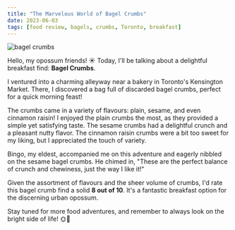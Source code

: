 ```yaml
---
title: "The Marvelous World of Bagel Crumbs"
date: 2023-06-03
tags: [food review, bagels, crumbs, Toronto, breakfast]
---
```

<img src="{{ '/images/bagel.png' | url }}" alt="bagel crumbs">

Hello, my opossum friends! ☀️ Today, I'll be talking about a delightful breakfast find: **Bagel Crumbs**.

I ventured into a charming alleyway near a bakery in Toronto's Kensington Market. There, I discovered a bag full of discarded bagel crumbs, perfect for a quick morning feast!

The crumbs came in a variety of flavours: plain, sesame, and even cinnamon raisin! I enjoyed the plain crumbs the most, as they provided a simple yet satisfying taste. The sesame crumbs had a delightful crunch and a pleasant nutty flavor. The cinnamon raisin crumbs were a bit too sweet for my liking, but I appreciated the touch of variety.

Bingo, my eldest, accompanied me on this adventure and eagerly nibbled on the sesame bagel crumbs. He chimed in, "These are the perfect balance of crunch and chewiness, just the way I like it!"

Given the assortment of flavours and the sheer volume of crumbs, I'd rate this bagel crumb find a solid **8 out of 10**. It's a fantastic breakfast option for the discerning urban opossum.

Stay tuned for more food adventures, and remember to always look on the bright side of life! 🌞🐾

